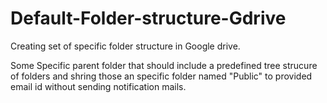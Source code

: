 # Default-Folder-structure-Gdrive
Creating set of specific folder structure in Google drive.

Some Specific parent folder that should include a predefined tree strucure of folders and shring those an specific folder named "Public" to provided email id without sending notification mails.
